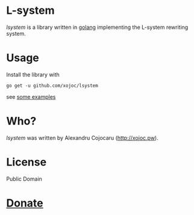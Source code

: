 # L-system
*lsystem* is a library written in [golang](http://golang.org) implementing the L-system rewriting system.

# Usage
Install the library with
```
go get -u github.com/xojoc/lsystem
```
see [some examples](http://xojoc.pw/justcode/lsystem-examples.html)

# Who?
*lsystem* was written by Alexandru Cojocaru (http://xojoc.pw).

# License
Public Domain

# [Donate](http://xojoc.pw/donate.html)